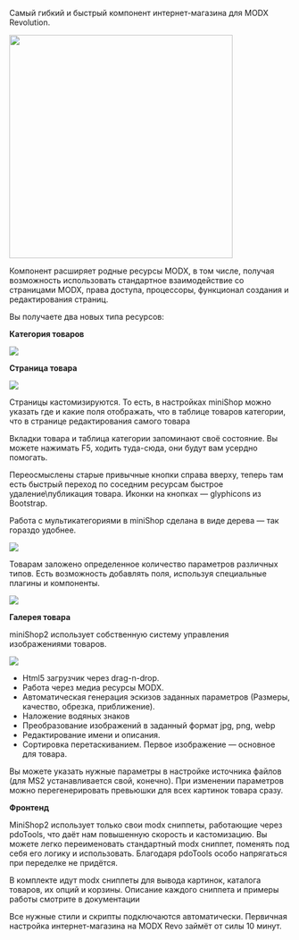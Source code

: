 Самый гибкий и быстрый компонент интернет-магазина для MODX Revolution.

<img src="https://file.modx.pro/files/b/c/f/bcfbd29cf5841b32268b499918a39e86.png" width="400"/>

Компонент расширяет родные ресурсы MODX, в том числе, получая возможность использовать стандартное взаимодействие со страницами MODX, права доступа, процессоры, функционал создания и редактирования страниц. 

Вы получаете два новых типа ресурсов: 

**Категория товаров**

<img src="https://file.modx.pro/files/0/7/e/07ebf3fae30d22d1010ee9d817466b0e.png" />



**Страница товара**

<img src="https://file.modx.pro/files/1/6/3/1630ce8451bd182c60749cc824a8c80e.png" />


Страницы кастомизируются. То есть, в настройках miniShop можно указать где и какие поля отображать, что в таблице товаров категории, что в странице редактирования самого товара

Вкладки товара и таблица категории запоминают своё состояние. Вы можете нажимать F5, ходить туда-сюда, они будут вам усердно помогать.

Переосмыслены старые привычные кнопки справа вверху, теперь там есть быстрый переход по соседним ресурсам быстрое удаление\публикация товара. Иконки на кнопках — glyphicons из Bootstrap.

Работа с мультикатегориями в miniShop сделана в виде дерева — так гораздо удобнее.

<img src="https://file.modx.pro/files/4/b/b/4bb6f97595cacc72fb73e51f51e4e263.png" />


Товарам заложено определенное количество параметров различных типов. Есть возможность добавлять поля, используя специальные плагины и компоненты.

<img src="https://file.modx.pro/files/a/7/c/a7caf8816b9975d414c6b32dbcf38dbf.png"/>


**Галерея товара**

miniShop2 использует собственную систему управления изображениями товаров.

<img src="https://file.modx.pro/files/4/c/e/4ce58fdd74b771db28969aba8975ab11.png"/>


* Html5 загрузчик через drag-n-drop.
* Работа через медиа ресурсы MODX.
* Автоматическая генерация эскизов заданных параметров (Размеры, качество, обрезка, приближение).
* Наложение водяных знаков
* Преобразование изображений в заданный формат jpg, png, webp
* Редактирование имени и описания.
* Сортировка перетаскиванием. Первое изображение — основное для товара.

Вы можете указать нужные параметры в настройке источника файлов (для MS2 устанавливается свой, конечно).
При изменении параметров можно перегенерировать превьюшки для всех картинок товара сразу.


**Фронтенд**

MiniShop2 использует только свои modx сниппеты, работающие через pdoTools, что даёт нам повышенную скорость и кастомизацию. Вы можете легко переименовать стандартный modx сниппет, поменять под себя его логику и использовать.
Благодаря pdoTools особо напрягаться при переделке не придётся.

В комплекте идут modx сниппеты для вывода картинок, каталога товаров, их опций и корзины.
Описание каждого сниппета и примеры работы смотрите в документации

Все нужные стили и скрипты подключаются автоматически. Первичная настройка интернет-магазина на MODX Revo займёт от силы 10 минут.
